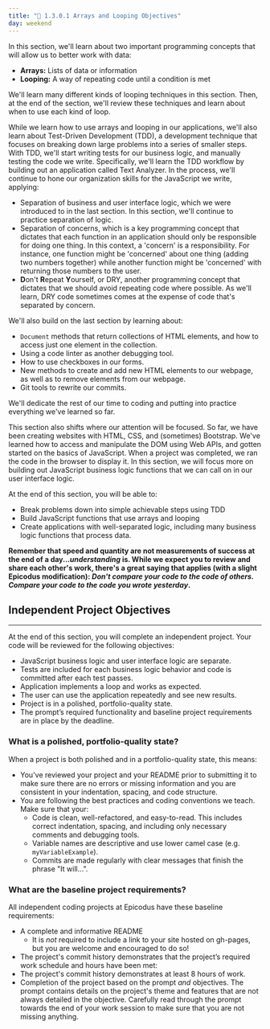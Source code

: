 ```yaml
---
title: "📓 1.3.0.1 Arrays and Looping Objectives"
day: weekend
---
```


In this section, we'll learn about two important programming concepts that will allow us to better work with data:

* **Arrays:** Lists of data or information
* **Looping:** A way of repeating code until a condition is met

We'll learn many different kinds of looping techniques in this section. Then, at the end of the section, we'll review these techniques and learn about when to use each kind of loop.

While we learn how to use arrays and looping in our applications, we'll also learn about Test-Driven Development (TDD), a development technique that focuses on breaking down large problems into a series of smaller steps. With TDD, we'll start writing tests for our business logic, and manually testing the code we write. Specifically, we'll learn the TDD workflow by building out an application called Text Analyzer. In the process, we'll continue to hone our organization skills for the JavaScript we write, applying:

* Separation of business and user interface logic, which we were introduced to in the last section. In this section, we'll continue to practice separation of logic.
* Separation of concerns, which is a key programming concept that dictates that each function in an application should only be responsible for doing one thing. In this context, a 'concern' is a responsibility. For instance, one function might be 'concerned' about one thing (adding two numbers together) while another function might be 'concerned' with returning those numbers to the user.
* **D**on't **R**epeat **Y**ourself, or DRY, another programming concept that dictates that we should avoid repeating code where possible. As we'll learn, DRY code sometimes comes at the expense of code that's separated by concern.

We'll also build on the last section by learning about:

* `Document` methods that return collections of HTML elements, and how to access just one element in the collection.
* Using a code linter as another debugging tool. 
* How to use checkboxes in our forms. 
* New methods to create and add new HTML elements to our webpage, as well as to remove elements from our webpage.
* Git tools to rewrite our commits.

We'll dedicate the rest of our time to coding and putting into practice everything we've learned so far.

This section also shifts where our attention will be focused. So far, we have been creating websites with HTML, CSS, and (sometimes) Bootstrap. We've learned how to access and manipulate the DOM using Web APIs, and gotten started on the basics of JavaScript. When a project was completed, we ran the code in the browser to display it. In this section, we will focus more on building out JavaScript business logic functions that we can call on in our user interface logic. 

At the end of this section, you will be able to:

* Break problems down into simple achievable steps using TDD
* Build JavaScript functions that use arrays and looping
* Create applications with well-separated logic, including many business logic functions that process data.

**Remember that speed and quantity are not measurements of success at the end of a day..._understanding_ is.  While we expect you to review and share each other's work, there's a great saying that applies (with a slight Epicodus modification): _Don't compare your code to the code of others. Compare your code to the code you wrote yesterday_.**  

## Independent Project Objectives
---

At the end of this section, you will complete an independent project. Your code will be reviewed for the following objectives:

* JavaScript business logic and user interface logic are separate.
* Tests are included for each business logic behavior and code is committed after each test passes.
* Application implements a loop and works as expected.
* The user can use the application repeatedly and see new results. 
* Project is in a polished, portfolio-quality state.
* The prompt’s required functionality and baseline project requirements are in place by the deadline.

### What is a polished, portfolio-quality state?
When a project is both polished and in a portfolio-quality state, this means:

* You've reviewed your project and your README prior to submitting it to make sure there are no errors or missing information and you are consistent in your indentation, spacing, and code structure. 
* You are following the best practices and coding conventions we teach. Make sure that your:
  * Code is clean, well-refactored, and easy-to-read. This includes correct indentation, spacing, and including only necessary comments and debugging tools.
  * Variable names are descriptive and use lower camel case (e.g. `myVariableExample`).
  * Commits are made regularly with clear messages that finish the phrase "It will…".

### What are the baseline project requirements?
All independent coding projects at Epicodus have these baseline requirements:

* A complete and informative README
  * It is _not_ required to include a link to your site hosted on gh-pages, but you are welcome and encouraged to do so!
* The project's commit history demonstrates that the project’s required work schedule and hours have been met:
* The project's commit history demonstrates at least 8 hours of work.
* Completion of the project based on the prompt _and_ objectives. The prompt contains details on the project's theme and features that are not always detailed in the objective. Carefully read through the prompt towards the end of your work session to make sure that you are not missing anything.
